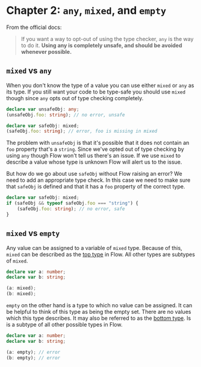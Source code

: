 # Chapter 2: `any`, `mixed`, and `empty`

From the official docs:

> If you want a way to opt-out of using the type checker, `any` is the way to do
> it. **Using any is completely unsafe, and should be avoided whenever
> possible.**

## `mixed` vs `any`

When you don't know the type of a value you can use either `mixed` or `any` as
its type. If you still want your code to be type-safe you should use `mixed`
though since `any` opts out of type checking completely.

```typescript
declare var unsafeObj: any;
(unsafeObj.foo: string); // no error, unsafe

declare var safeObj: mixed;
(safeObj.foo: string); // error, foo is missing in mixed
```

The problem with `unsafeObj` is that it's possible that it does not contain an
`foo` property that's a `string`. Since we've opted out of type checking by
using `any` though Flow won't tell us there's an issue. If we use `mixed` to
describe a value whose type is unknown Flow will alert us to the issue.

But how do we go about use `safeObj` without Flow raising an error? We need to
add an appropriate type check. In this case we need to make sure that `safeObj`
is defined and that it has a `foo` property of the correct type.

```typescript
declare var safeObj: mixed;
if (safeObj && typeof safeObj.foo === "string") {
    (safeObj.foo: string); // no error, safe
}
```

## `mixed` vs `empty`

Any value can be assigned to a variable of `mixed` type. Because of this,
`mixed` can be described as the
[top type](https://en.wikipedia.org/wiki/Top_type) in Flow. All other types are
subtypes of `mixed`.

```typescript
declare var a: number;
declare var b: string;

(a: mixed);
(b: mixed);
```

`empty` on the other hand is a type to which no value can be assigned. It can be
helpful to think of this type as being the empty set. There are no values which
this type describes. It may also be referred to as the
[bottom type](https://en.wikipedia.org/wiki/Bottom_type). Is is a subtype of all
other possible types in Flow.

```typescript
declare var a: number;
declare var b: string;

(a: empty); // error
(b: empty); // error
```
